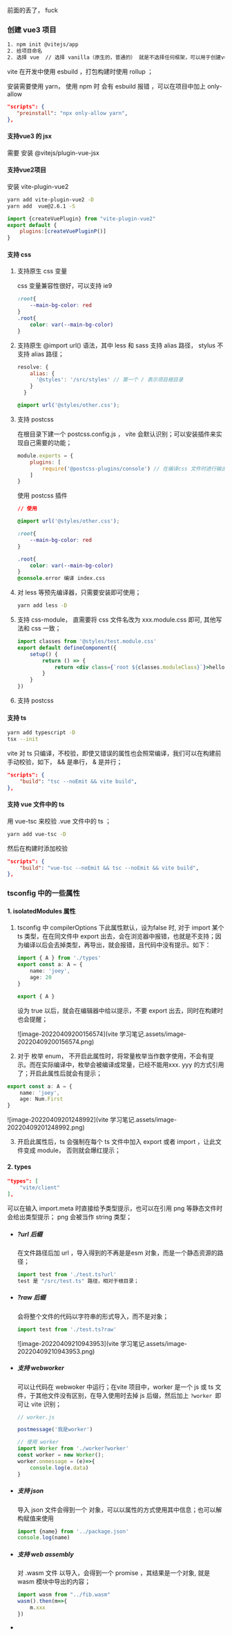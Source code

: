 前面的丢了， fuck

### 创建 vue3 项目

```sh
1. npm init @vitejs/app
2. 给项目命名
2. 选择 vue  // 选择 vanilla（原生的，普通的） 就是不选择任何框架，可以用于创建vue2项目
```



vite 在开发中使用 esbuild ，打包构建时使用 rollup ；

安装需要使用 yarn， 使用 npm 时 会有 esbuild 报错 ，可以在项目中加上 only-allow 

```json
"scripts": {
   "preinstall": "npx only-allow yarn",
},
```

#### 支持vue3 的 jsx

需要 安装 @vitejs/plugin-vue-jsx 

#### 支持vue2项目

安装 vite-plugin-vue2

```sh
yarn add vite-plugin-vue2 -D
yarn add  vue@2.6.1 -S
```

```js
import {createVuePlugin} from "vite-plugin-vue2"
export default {
    plugins:[createVuePluginP()]
}
```



#### 支持 css 

1. 支持原生 css 变量

   css 变量兼容性很好，可以支持 ie9

   ```css
   :root{
       --main-bg-color: red
   }
   .root{ 
       color: var(--main-bg-color)  
   }
   ```

   

2. 支持原生 @import url() 语法，其中 less 和 sass 支持 alias 路径， stylus 不支持 alias 路径；

   ```js
   resolve: {
       alias: {
         '@styles': '/src/styles' // 第一个 / 表示项目根目录
       }
     }
   ```

   

   ```css
   @import url('@styles/other.css');
   ```

3. 支持 postcss

   在根目录下建一个 postcss.config.js ， vite 会默认识别；可以安装插件来实现自己需要的功能；

   ```js
   module.exports = {
       plugins: [
           require('@postcss-plugins/console') // 在编译css 文件时进行输出
       ]
   }
   ```

   使用 postcss 插件

   ```css
   // 使用
   
   @import url('@styles/other.css');
   
   :root{
       --main-bg-color: red
   }
   
   .root{ 
       color: var(--main-bg-color)   
   }
   @console.error 编译 index.css
   ```

   

4. 对 less 等预先编译器，只需要安装即可使用；

   ```sh
   yarn add less -D
   ```

5. 支持 css-module， 直需要将 css 文件名改为 xxx.module.css 即可, 其他写法和 css 一致；

   ```jsx
   import classes from '@styles/test.module.css'
   export default defineComponent({
       setup() {
           return () => {
               return <div class={`root ${classes.moduleClass}`}>hello vue3 vite</div>    
           }
       }
   })
   ```

6. 支持 postcss 

#### 支持 ts

```sh
yarn add typescript -D
tsx --init
```

vite 对 ts 只编译，不校验，即使又错误的属性也会照常编译，我们可以在构建前手动校验，如下， && 是串行， & 是并行；

```json
"scripts": {
    "build": "tsc --noEmit && vite build",
},
```

#### 支持 vue 文件中的 ts 

用 vue-tsc 来校验 .vue 文件中的 ts  ；

```sh
yarn add vue-tsc -D
```

然后在构建时添加校验

```json
"scripts": {
    "build": "vue-tsc --noEmit && tsc --noEmit && vite build",
},
```



### tsconfig 中的一些属性

#### 1. isolatedModules 属性

1. tsconfig 中 compilerOptions 下此属性默认，设为false 时,  对于 import 某个 ts 类型，在在同文件中 export 出去，会在浏览器中报错，也就是不支持；因为编译以后会去掉类型，再导出，就会报错，且代码中没有提示。如下：

   ```ts
   import { A } from './types'
   export const a: A = {
       name: 'joey',
       age: 20
   }
   
   export { A }
   ```

   设为 true 以后，就会在编辑器中给以提示，不要 export 出去，同时在构建时也会提醒；
   
   ![image-20220409200156574](vite 学习笔记.assets/image-20220409200156574.png)

2.  对于 枚举 enum， 不开启此属性时，将常量枚举当作数字使用，不会有提示。而在实际编译中，枚举会被编译成常量，已经不能用xxx. yyy 的方式引用了；开启此属性后就会有提示；

   ```ts
   export const a: A = {
       name: 'joey',
       age: Num.First
   }
   ```

   

   ![image-20220409201248992](vite 学习笔记.assets/image-20220409201248992.png)

3. 开启此属性后，ts 会强制在每个 ts 文件中加入 export  或者 import ，让此文件变成 module， 否则就会爆红提示；

#### 2. types

```json
"types": [
    "vite/client"
],
```

可以在输入 import.meta 时直接给予类型提示，也可以在引用 png 等静态文件时会给出类型提示； png 会被当作 string 类型；

- ##### ?url 后缀

  在文件路径后加 url ，导入得到的不再是是esm 对象，而是一个静态资源的路径；

  ```js
  import test from './test.ts?url'
  test 是 "/src/test.ts" 路径，相对于根目录；
  ```

- ##### ?raw  后缀

  会将整个文件的代码以字符串的形式导入，而不是对象；

  ```js
  import test from './test.ts?raw'
  ```

  ![image-20220409210943953](vite 学习笔记.assets/image-20220409210943953.png)

- ##### 支持 webworker

  可以让代码在 webwoker 中运行；在vite 项目中，worker 是一个 js 或 ts 文件，于其他文件没有区别，在导入使用时去掉 js 后缀，然后加上 ``?worker ``即可让 vite 识别；

  ```js
  // worker.js
  
  postmessage('我是worker')
  ```

  

  ```js
  // 使用 worker 
  import Worker from './worker?worker'
  const worker = new Worker();
  worker.onmessage = (e)=>{
      console.log(e.data)
  }
  ```

- ##### 支持 json 

  导入 json 文件会得到一个 对象，可以以属性的方式使用其中信息；也可以解构赋值来使用

  ```js
  import {name} from '../package.json'
  console.log(name)
  ```

- ##### 支持 web assembly 

  对  .wasm 文件 以导入，会得到一个 promise ，其结果是一个对象, 就是 wasm 模块中导出的内容；

  ```js
  import wasm from "../fib.wasm"
  wasm().then(m=>{
      m.xxx
  })
  ```

  

  

- 























